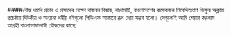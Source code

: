 ####বৌদ্ধ ধর্মের প্রচার ও প্রসারের লক্ষ্যে রাজবন বিহার, রাঙামাটি, বাংলাদেশের কয়েকজন নিবেদিতপ্রাণ ভিক্ষুর অক্লান্ত প্রচেষ্টায় পিটকীয় ও অন্যান্য ধর্মীয় বইগুলো পিডিএফ আকারে রূপ দেয়া সম্ভব হলো। সেগুলোই আমি শেয়ার করলাম আগ্রহী বাংলাভাষাভাষী বৌদ্ধদের কাছে
